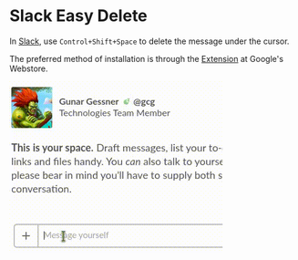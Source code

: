 # Slack Easy Delete

In [Slack](https://slack.com/), use `Control+Shift+Space` to delete the message under
the cursor.

The preferred method of installation is through the [Extension](https://chrome.google.com/webstore/detail/aofnbjmngnhhacenlhfdodidiebiicob/) at Google's Webstore.

![preview](preview.gif)

